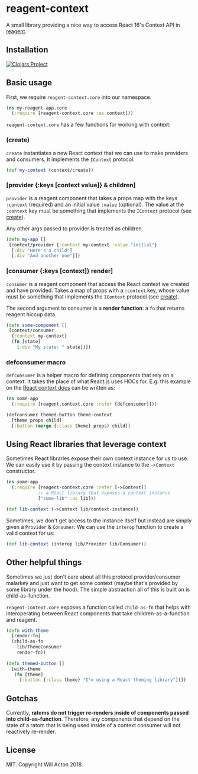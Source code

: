 # reagent-context

A small library providing a nice way to access React 16's Context API in
[reagent](https://github.com/reagent-project/reagent).

## Installation

[![Clojars Project](https://img.shields.io/clojars/v/lilactown/reagent-context.svg)](https://clojars.org/lilactown/reagent-context)

## Basic usage

First, we require `reagent-context.core` into our namespace.

```clojure
(ns my-reagent-app.core
  (:require [reagent-context.core :as context]))
```

`reagent-context.core` has a few functions for working with context:

### (create)

`create` instantiates a new React context that we can use to make providers
and consumers. It implements the `IContext` protocol.

```clojure
(def my-context (context/create))
```

### [provider {:keys [context value]} & children] 

`provider` is a reagent component that takes a props map with the keys
`:context` (required) and an initial value `:value` (optional). The value at the
`:context` key must be something that implements the `IContext` protocol
(see [create](#create)).

Any other args passed to provider is treated as children.

```clojure
(defn my-app []
 [context/provider {:context my-context :value "initial"}
  [:div "Here's a child"]
  [:div "And another one"]])
```

### [consumer {:keys [context]} render]

`consumer` is a reagent component that access the React context we created
and have provided. Takes a map of props with a `:context` key, whose value must
be something that implements the `IContext` protocol (see [create](#create)).

The second argument to consumer is a **render function**: a `fn` that returns
reagent hiccup data.

```clojure
(defn some-component []
 [context/consumer
  {:context my-context}
  (fn [state]
    [:div "My state: " state])])
```

### defconsumer macro

`defconsumer` is a helper macro for defining components that rely on a context.
It takes the place of what React.js uses HOCs for. E.g. this example on the
[React context docs](https://reactjs.org/docs/context.html#consuming-context-with-a-hoc)
can be written as:

```clojure
(ns some-app
  (:require [reagent.context.core :refer [defconsumer]]))

(defconsumer themed-button theme-context
  [theme props child]
  [:button (merge {:class theme} props) child])
```


## Using React libraries that leverage context

Sometimes React libraries expose their own context instance for us to use. We
can easily use it by passing the context instance to the `->Context` constructor.

```clojure
(ns some-app
  (:require [reagent-context.core :refer [->Context]]
            ;; a React library that exposes a context instance
            ["some-lib" :as lib]))

(def lib-context (->Context lib/context-instance))
```

Sometimes, we don't get access to the instance itself but instead are simply
given a `Provider` & `Consumer`. We can use the `interop` function to create a
valid context for us:

```clojure
(def lib-context (interop lib/Provider lib/Consumer))
```

## Other helpful things

Sometimes we just don't care about all this protocol provider/consumer malarkey
and just want to get some context (maybe that's provided by some library under
the hood). The simple abstraction all of this is built on is child-as-function.

`reagent-context.core` exposes a function called `child-as-fn` that helps with
interoperating between React components that take children-as-a-function and
reagent.

```clojure
(defn with-theme
  [render-fn]
  (child-as-fn
    lib/ThemeConsumer
    render-fn))
    
(defn themed-button []
  [with-theme
   (fn [theme]
     [:button {:class theme} "I'm using a React theming library"])])
```

## Gotchas

Currently, **ratoms do not trigger re-renders inside of components passed into
child-as-function**. Therefore, any components that depend on the state of a
ratom that is being used inside of a context consumer will not reactively
re-render.


## License

MIT. Copyright Will Acton 2018.
